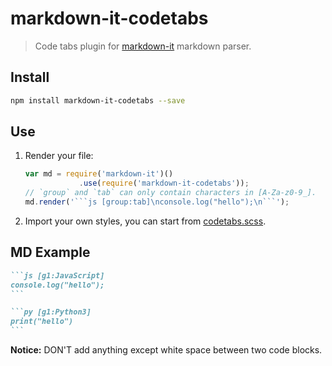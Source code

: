 # markdown-it-codetabs

> Code tabs plugin for [markdown-it](https://github.com/markdown-it/markdown-it) markdown parser.

## Install

```bash
npm install markdown-it-codetabs --save
```

## Use

1. Render your file:

    ```js
    var md = require('markdown-it')()
                .use(require('markdown-it-codetabs'));
    // `group` and `tab` can only contain characters in [A-Za-z0-9_].
    md.render('```js [group:tab]\nconsole.log("hello");\n```');
    ```

2. Import your own styles, you can start from [codetabs.scss](https://github.com/cncws/markdown-it-codetabs/blob/main/assets/codetabs.scss).

## MD Example

~~~md
```js [g1:JavaScript]
console.log("hello");
```

```py [g1:Python3]
print("hello")
```
~~~

**Notice:** DON'T add anything except white space between two code blocks. 
